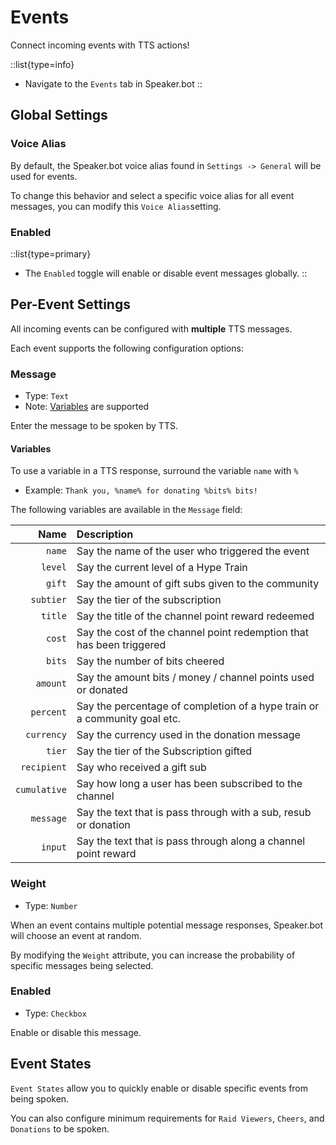 # Events

Connect incoming events with TTS actions!

::list{type=info}
- Navigate to the `Events` tab in Speaker.bot
::

## Global Settings

### Voice Alias
By default, the Speaker.bot voice alias found in `Settings -> General` will be used for events.

To change this behavior and select a specific voice alias for all event messages, you can modify this `Voice Alias`setting.

### Enabled
::list{type=primary}
- The `Enabled` toggle will enable or disable event messages globally.
::

## Per-Event Settings
All incoming events can be configured with **multiple** TTS messages.

Each event supports the following configuration options:

### Message
- Type: `Text`
- Note: [Variables](#variables) are supported

Enter the message to be spoken by TTS.

#### Variables
To use a variable in a TTS response, surround the variable `name` with `%`

- Example: `Thank you, %name% for donating %bits% bits!`

The following variables are available in the `Message` field:

Name | Description
----:|:------------
`name` | Say the name of the user who triggered the event
`level` | Say the current level of a Hype Train
`gift` | Say the amount of gift subs given to the community
`subtier` | Say the tier of the subscription
`title` | Say the title of the channel point reward redeemed
`cost` | Say the cost of the channel point redemption that has been triggered
`bits` | Say the number of bits cheered
`amount` | Say the amount bits / money / channel points used or donated
`percent` | Say the percentage of completion of a hype train or a community goal etc.
`currency` | Say the currency used in the donation message
`tier` | Say the tier of the Subscription gifted
`recipient` | Say who received a gift sub
`cumulative` | Say how long a user has been subscribed to the channel
`message` | Say the text that is pass through with a sub, resub or donation
`input` | Say the text that is pass through along a channel point reward


### Weight
- Type: `Number`

When an event contains multiple potential message responses, Speaker.bot will choose an event at random.

By modifying the `Weight` attribute, you can increase the probability of specific messages being selected.

### Enabled
- Type: `Checkbox`

Enable or disable this message.

## Event States

`Event States` allow you to quickly enable or disable specific events from being spoken.

You can also configure minimum requirements for `Raid Viewers`, `Cheers`, and `Donations` to be spoken.
